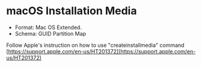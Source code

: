 # macOS Installation Media

- Format: Mac OS Extended.
- Schema: GUID Partition Map

Follow Apple's instruction on how to use "createinstallmedia" command [https://support.apple.com/en-us/HT201372](https://support.apple.com/en-us/HT201372)
